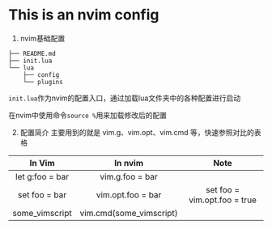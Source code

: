 # This is an nvim config

1. nvim基础配置
```
├── README.md
├── init.lua
└── lua
    ├── config
    └── plugins
```

`init.lua`作为nvim的配置入口，通过加载lua文件夹中的各种配置进行启动

在nvim中使用命令`source %`用来加载修改后的配置

2. 配置简介
主要用到的就是 vim.g、vim.opt、vim.cmd 等，快速参照对比的表格

| In Vim | In nvim | Note |
| :---: | :---: | :---: |
| let g:foo = bar | vim.g.foo = bar| |
| set foo = bar | vim.opt.foo = bar| set foo = vim.opt.foo = true |
| some_vimscript | vim.cmd(some_vimscript)| |